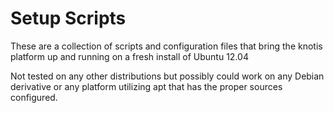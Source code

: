 # Setup Scripts

These are a collection of scripts and configuration files that bring the knotis platform up and running on a fresh install of Ubuntu 12.04

Not tested on any other distributions but possibly could work on any Debian derivative or any platform utilizing apt that has the proper sources configured.